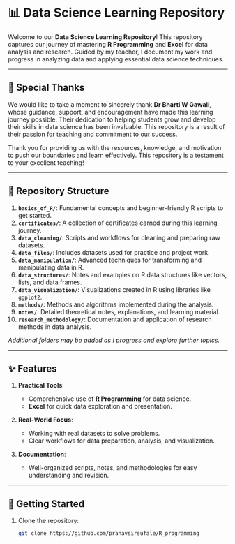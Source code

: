 # 📊 Data Science Learning Repository  

Welcome to our **Data Science Learning Repository**! This repository captures our journey of mastering **R Programming** and **Excel** for data analysis and research. Guided by my teacher, I document my work and progress in analyzing data and applying essential data science techniques.  

---

## 🙏 Special Thanks

We would like to take a moment to sincerely thank **Dr Bharti W Gawali**, whose guidance, support, and encouragement have made this learning journey possible. Their dedication to helping students grow and develop their skills in data science has been invaluable. This repository is a result of their passion for teaching and commitment to our success.  

Thank you for providing us with the resources, knowledge, and motivation to push our boundaries and learn effectively. This repository is a testament to your excellent teaching!

---

## 📂 Repository Structure  

1. **`basics_of_R/`**: Fundamental concepts and beginner-friendly R scripts to get started.  
2. **`certificates/`**: A collection of certificates earned during this learning journey.  
3. **`data_cleaning/`**: Scripts and workflows for cleaning and preparing raw datasets.  
4. **`data_files/`**: Includes datasets used for practice and project work.  
5. **`data_manipulation/`**: Advanced techniques for transforming and manipulating data in R.  
6. **`data_structures/`**: Notes and examples on R data structures like vectors, lists, and data frames.  
7. **`data_visualization/`**: Visualizations created in R using libraries like `ggplot2`.  
8. **`methods/`**: Methods and algorithms implemented during the analysis.  
9. **`notes/`**: Detailed theoretical notes, explanations, and learning material.  
10. **`research_methodology/`**: Documentation and application of research methods in data analysis.  

*Additional folders may be added as I progress and explore further topics.*  

---

## ✨ Features  

1. **Practical Tools**:  
   - Comprehensive use of **R Programming** for data science.  
   - **Excel** for quick data exploration and presentation.  

2. **Real-World Focus**:  
   - Working with real datasets to solve problems.  
   - Clear workflows for data preparation, analysis, and visualization.  

3. **Documentation**:  
   - Well-organized scripts, notes, and methodologies for easy understanding and revision.  

---

## 🚀 Getting Started  

1. Clone the repository:  
   ```bash
   git clone https://github.com/pranavsirsufale/R_programming
